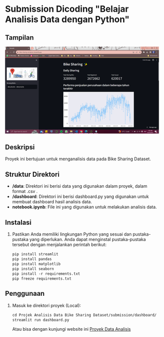 # Submission Dicoding "Belajar Analisis Data dengan Python"

## Tampilan
![Bike Sharing Dashboard Streamlit Preview](https://raw.githubusercontent.com/ariniamsr/bike-sharing/main/preview.png)

## Deskripsi

Proyek ini bertujuan untuk menganalisis data pada Bike Sharing Dataset.

## Struktur Direktori

- **/data**: Direktori ini berisi data yang digunakan dalam proyek, dalam format .csv .
- **/dashboard**: Direktori ini berisi dashboard.py yang digunakan untuk membuat dashboard hasil analisis data.
- **notebook.ipynb**: File ini yang digunakan untuk melakukan analisis data.

## Instalasi

1. Pastikan Anda memiliki lingkungan Python yang sesuai dan pustaka-pustaka yang diperlukan. Anda dapat menginstal pustaka-pustaka tersebut dengan menjalankan perintah berikut:

    ```shell
    pip install streamlit
    pip install pandas
    pip install matplotlib
    pip install seaborn
    pip install -r requirements.txt
    pip freeze requirements.txt
    ```

## Penggunaan
1. Masuk ke direktori proyek (Local):

    ```shell
    cd Projek Analisis Data Bike Sharing Dataset/submission/dashboard/
    streamlit run dashboard.py
    ```
    Atau bisa dengan kunjungi website ini [Proyek Data Analisis](https://bike-sharing-ariniamsr.streamlit.app/)
